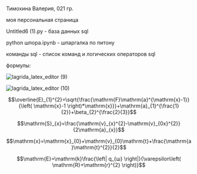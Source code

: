 Тимохина Валерия, 021 гр.

моя персональная страница

Untitled6 (1).py - база данных sql

python шпора.ipynb - шпаргалка по питону

команды sql - список команд и логических операторов sql

формулы:

![lagrida_latex_editor (9)](https://user-images.githubusercontent.com/114642658/201013805-17eea746-bf28-4820-bf3e-27a782bee660.png)

![lagrida_latex_editor (10)](https://user-images.githubusercontent.com/114642658/201016077-8ca2368d-b2b6-4597-94af-23b7f7cef787.png)

$$\overline{E}_{1}^{2}=\sqrt{\frac{\mathrm{F}\mathrm{a}^{\mathrm{x}-1}}{\left( \mathrm{x}-1 \right)*\mathrm{x}}}+\mathrm{a}_{1}^{\frac{1}{2}}+\beta_{2}^{\frac{2}{3}}$$

$$\mathrm{S}_{x}=\frac{\mathrm{v}_{x}^{2}-\mathrm{v}_{0x}^{2}}{2\mathrm{a}_{x}}$$

$$\mathrm{x}=\mathrm{x}_{0}+\mathrm{v}_{0}\mathrm{t}+\frac{\mathrm{a}\mathrm{t}^{2}}{2}$$

$$\mathrm{E}=\mathrm{k}\frac{\left| q_{ш} \right|}{\varepsilon\left( \mathrm{R}+\mathrm{r}^{2} \right)}$$
